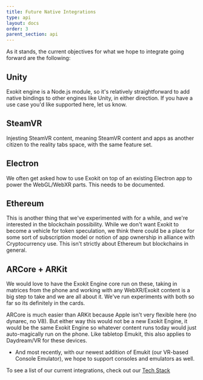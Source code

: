 ```yaml
---
title: Future Native Integrations
type: api
layout: docs
order: 3
parent_section: api
---
```



As it stands, the current objectives for what we hope to integrate going forward are the following:

## Unity
Exokit engine is a Node.js module, so it's relatively straightforward to add native bindings to other engines like Unity, in either direction. If you have a use case you'd like supported here, let us know.

## SteamVR
Injesting SteamVR content, meaning SteamVR content and apps as another citizen to the reality tabs space, with the same feature set.

## Electron
 We often get asked how to use Exokit on top of an existing Electron app to power the WebGL/WebXR parts. This needs to be documented.

## Ethereum
This is another thing that we've experimented with for a while, and we're interested in the blockchain possibility. While we don't want Exokit to become a vehicle for token speculation, we think there could be a place for some sort of subscription model or notion of app ownership in alliance with Cryptocurrency use. This isn't strictly about Ethereum but blockchains in general.

## ARCore + ARKit
We would love to have the Exokit Engine core run on these, taking in matrices from the phone and working with any WebXR/Exokit content is a big step to take and we are all about it. We've run experiments with both so far so its definitely in the cards.

ARCore is much easier than ARKit because Apple isn't very flexible here (no dynarec, no V8). But either way this would not be a new Exokit Engine, it would be the same Exokit Engine so whatever content runs today would just auto-magically run on the phone. Like tabletop Emukit, this also applies to Daydream/VR for these devices.

* And most recently, with our newest addition of Emukit (our VR-based Console Emulator), we hope to support consoles and emulators as well.

To see a list of our current integrations, check out our [Tech Stack](../overview/techIntegrations)
